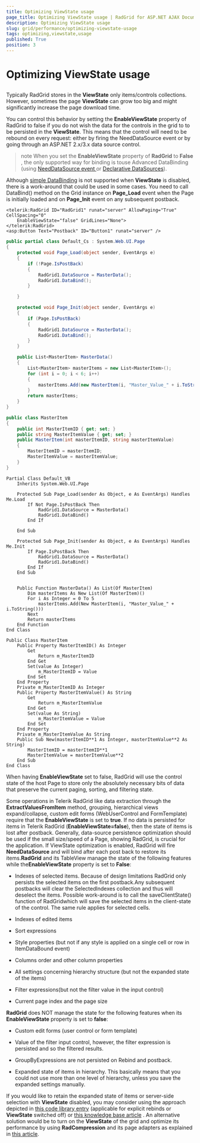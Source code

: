 ```yaml
---
title: Optimizing ViewState usage
page_title: Optimizing ViewState usage | RadGrid for ASP.NET AJAX Documentation
description: Optimizing ViewState usage
slug: grid/performance/optimizing-viewstate-usage
tags: optimizing,viewstate,usage
published: True
position: 3
---
```


# Optimizing ViewState usage



## 

Typically RadGrid stores in the **ViewState** only items/controls collections. However, sometimes the page **ViewState** can grow too big and might significantly increase the page download time.

You can control this behavior by setting the **EnableViewState** property of RadGrid to false if you do not wish the data for the controls in the grid to to be persisted in the **ViewState**. This means that the control will need to be rebound on every request: either by firing the NeedDataSource event or by going through an ASP.NET 2.x/3.x data source control.

>note When you set the **EnableViewState** property of **RadGrid** to **False** , the only supported way for binding is touse Advanced DataBinding (using [NeedDataSource event ](http://www.telerik.com/help/aspnet-ajax/grid-advanced-data-binding.html) or [Declarative DataSources](http://www.telerik.com/help/aspnet-ajax/grid-binding-to-declarative-datasource-controls.html)).
>


Although [simple DataBinding](http://www.telerik.com/help/aspnet-ajax/grid-simple-data-binding.html) is not supported when **ViewState** is disabled, there is a work-around that could be used in some cases. You need to call DataBind() method on the Grid instance on **Page_Load** event when the Page is initially loaded and on **Page_Init** event on any subsequent postback.



````ASP.NET
<telerik:RadGrid ID="RadGrid1" runat="server" AllowPaging="True" CellSpacing="0"
    EnableViewState="false" GridLines="None">
</telerik:RadGrid>
<asp:Button Text="Postback" ID="Button1" runat="server" />
````
````C#
public partial class Default_Cs : System.Web.UI.Page
{
    protected void Page_Load(object sender, EventArgs e)
    {
        if (!Page.IsPostBack)
        {
            RadGrid1.DataSource = MasterData();
            RadGrid1.DataBind();
        }

    }

    protected void Page_Init(object sender, EventArgs e)
    {
        if (Page.IsPostBack)
        {
            RadGrid1.DataSource = MasterData();
            RadGrid1.DataBind();
        }
    }

    public List<MasterItem> MasterData()
    {
        List<MasterItem> masterItems = new List<MasterItem>();
        for (int i = 0; i < 6; i++)
        {
            masterItems.Add(new MasterItem(i, "Master_Value_" + i.ToString()));
        }
        return masterItems;
    }
}

public class MasterItem
{
    public int MasterItemID { get; set; }
    public string MasterItemValue { get; set; }
    public MasterItem(int masterItemID, string masterItemValue)
    {
        MasterItemID = masterItemID;
        MasterItemValue = masterItemValue;
    }
}
````
````VB
Partial Class Default_VB
    Inherits System.Web.UI.Page

    Protected Sub Page_Load(sender As Object, e As EventArgs) Handles Me.Load
        If Not Page.IsPostBack Then
            RadGrid1.DataSource = MasterData()
            RadGrid1.DataBind()
        End If

    End Sub

    Protected Sub Page_Init(sender As Object, e As EventArgs) Handles Me.Init
        If Page.IsPostBack Then
            RadGrid1.DataSource = MasterData()
            RadGrid1.DataBind()
        End If
    End Sub


    Public Function MasterData() As List(Of MasterItem)
        Dim masterItems As New List(Of MasterItem)()
        For i As Integer = 0 To 5
            masterItems.Add(New MasterItem(i, "Master_Value_" + i.ToString()))
        Next
        Return masterItems
    End Function
End Class

Public Class MasterItem
    Public Property MasterItemID() As Integer
        Get
            Return m_MasterItemID
        End Get
        Set(value As Integer)
            m_MasterItemID = Value
        End Set
    End Property
    Private m_MasterItemID As Integer
    Public Property MasterItemValue() As String
        Get
            Return m_MasterItemValue
        End Get
        Set(value As String)
            m_MasterItemValue = Value
        End Set
    End Property
    Private m_MasterItemValue As String
    Public Sub New(masterItemID**1 As Integer, masterItemValue**2 As String)
        MasterItemID = masterItemID**1
        MasterItemValue = masterItemValue**2
    End Sub
End Class
````


When having **EnableViewState** set to false, RadGrid will use the control state of the host Page to store only the absolutely necessary bits of data that preserve the current paging, sorting, and filtering state.

Some operations in Telerik RadGrid like data extraction through the **ExtractValuesFromItem** method, grouping, hierarchical views expand/collapse, custom edit forms (WebUserControl and FormTemplate) require that the **EnableViewState** is set to **true**. If no data is persisted for items in Telerik RadGrid (**EnableViewState=false**), then the state of items is lost after postback. Generally, data-source persistence optimization should be used if the small size/speed of a Page, showing RadGrid, is crucial for the application. If ViewState optimization is enabled, RadGrid will fire **NeedDataSource** and will bind after each post back to restore its items.**RadGrid** and its TableView manage the state of the following features while the**EnableViewState** property is set to **False**:

* Indexes of selected items. Because of design limitations RadGrid only persists the selected items on the first postback.Any subsequent postbacks will clear the SelectedIndexes collection and thus will deselect the items. Possible work-around is to call the saveClientState() function of RadGridwhich will save the selected items in the client-state of the control. The same rule applies for selected cells.

* Indexes of edited items

* Sort expressions

* Style properties (but not if any style is applied on a single cell or row in ItemDataBound event)

* Columns order and other column properties

* All settings concerning hierarchy structure (but not the expanded state of the items)

* Filter expressions(but not the filter value in the input control)

* Current page index and the page size

**RadGrid** does NOT manage the state for the following features when its **EnableViewState** property is set to **false**:

* Custom edit forms (user control or form template)

* Value of the filter input control, however, the filter expression is persisted and so the filtered results.

* GroupByExpressions are not persisted on Rebind and postback.

* Expanded state of items in hierarchy. This basically means that you could not use more than one level of hierarchy, unless you save the expanded settings manually.

If you would like to retain the expanded state of items or server-side selection with **ViewState** disabled, you may consider using the approach depicted in [this code library entry](http://www.telerik.com/community/code-library/aspnet-ajax/grid/retain-expanded-selected-state-in-hierarchy-on-rebind.aspx) (applicable for explicit rebinds or **ViewState** switched off) or [this knowledge base article](http://www.telerik.com/support/kb/aspnet-ajax/grid/using-nopersistence-in-datasourcepersistancemode-of-gridtableview.aspx) . An alternative solution would be to turn on the **ViewState** of the grid and optimize its performance by using **RadCompression** and its page adapters as explained in [this article](http://www.telerik.com/help/aspnet-ajax/radcompression.html).

